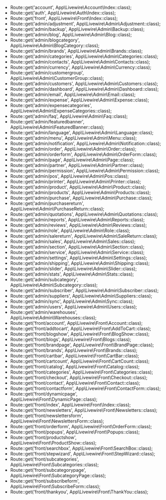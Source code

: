 - Route::get('account', App\Livewire\Account\Index::class);
- Route::get('auth', App\Livewire\Auth\Index::class);
- Route::get('front', App\Livewire\Front\Index::class);
- Route::get('admin/adjustment', App\Livewire\Admin\Adjustment::class);
- Route::get('admin/backup', App\Livewire\Admin\Backup::class);
- Route::get('admin/blog', App\Livewire\Admin\Blog::class);
- Route::get('admin/blogcategory', App\Livewire\Admin\BlogCategory::class);
- Route::get('admin/brands', App\Livewire\Admin\Brands::class);
- Route::get('admin/categories', App\Livewire\Admin\Categories::class);
- Route::get('admin/contacts', App\Livewire\Admin\Contacts::class);
- Route::get('admin/currency', App\Livewire\Admin\Currency::class);
- Route::get('admin/customergroup', App\Livewire\Admin\CustomerGroup::class);
- Route::get('admin/customers', App\Livewire\Admin\Customers::class);
- Route::get('admin/dashboard', App\Livewire\Admin\Dashboard::class);
- Route::get('admin/email', App\Livewire\Admin\Email::class);
- Route::get('admin/expense', App\Livewire\Admin\Expense::class);
- Route::get('admin/expensecategories', App\Livewire\Admin\ExpenseCategories::class);
- Route::get('admin/faq', App\Livewire\Admin\Faq::class);
- Route::get('admin/featuredbanner', App\Livewire\Admin\FeaturedBanner::class);
- Route::get('admin/language', App\Livewire\Admin\Language::class);
- Route::get('admin/menu', App\Livewire\Admin\Menu::class);
- Route::get('admin/notification', App\Livewire\Admin\Notification::class);
- Route::get('admin/order', App\Livewire\Admin\Order::class);
- Route::get('admin/orderform', App\Livewire\Admin\OrderForm::class);
- Route::get('admin/page', App\Livewire\Admin\Page::class);
- Route::get('admin/partner', App\Livewire\Admin\Partner::class);
- Route::get('admin/permission', App\Livewire\Admin\Permission::class);
- Route::get('admin/pos', App\Livewire\Admin\Pos::class);
- Route::get('admin/printer', App\Livewire\Admin\Printer::class);
- Route::get('admin/product', App\Livewire\Admin\Product::class);
- Route::get('admin/products', App\Livewire\Admin\Products::class);
- Route::get('admin/purchase', App\Livewire\Admin\Purchase::class);
- Route::get('admin/purchasereturn', App\Livewire\Admin\PurchaseReturn::class);
- Route::get('admin/quotations', App\Livewire\Admin\Quotations::class);
- Route::get('admin/reports', App\Livewire\Admin\Reports::class);
- Route::get('admin/reviews', App\Livewire\Admin\Reviews::class);
- Route::get('admin/role', App\Livewire\Admin\Role::class);
- Route::get('admin/salereturn', App\Livewire\Admin\SaleReturn::class);
- Route::get('admin/sales', App\Livewire\Admin\Sales::class);
- Route::get('admin/section', App\Livewire\Admin\Section::class);
- Route::get('admin/service', App\Livewire\Admin\Service::class);
- Route::get('admin/settings', App\Livewire\Admin\Settings::class);
- Route::get('admin/shipping', App\Livewire\Admin\Shipping::class);
- Route::get('admin/slider', App\Livewire\Admin\Slider::class);
- Route::get('admin/stats', App\Livewire\Admin\Stats::class);
- Route::get('admin/subcategory', App\Livewire\Admin\Subcategory::class);
- Route::get('admin/subscriber', App\Livewire\Admin\Subscriber::class);
- Route::get('admin/suppliers', App\Livewire\Admin\Suppliers::class);
- Route::get('admin/sync', App\Livewire\Admin\Sync::class);
- Route::get('admin/users', App\Livewire\Admin\Users::class);
- Route::get('admin/warehouses', App\Livewire\Admin\Warehouses::class);
- Route::get('front/account', App\Livewire\Front\Account::class);
- Route::get('front/addtocart', App\Livewire\Front\AddToCart::class);
- Route::get('front/blogshow', App\Livewire\Front\BlogShow::class);
- Route::get('front/blogs', App\Livewire\Front\Blogs::class);
- Route::get('front/brandpage', App\Livewire\Front\BrandPage::class);
- Route::get('front/brands', App\Livewire\Front\Brands::class);
- Route::get('front/cartbar', App\Livewire\Front\CartBar::class);
- Route::get('front/cartcount', App\Livewire\Front\CartCount::class);
- Route::get('front/catalog', App\Livewire\Front\Catalog::class);
- Route::get('front/categories', App\Livewire\Front\Categories::class);
- Route::get('front/checkout', App\Livewire\Front\Checkout::class);
- Route::get('front/contact', App\Livewire\Front\Contact::class);
- Route::get('front/contactform', App\Livewire\Front\ContactForm::class);
- Route::get('front/dynamicpage', App\Livewire\Front\DynamicPage::class);
- Route::get('front/index', App\Livewire\Front\Index::class);
- Route::get('front/newsletters', App\Livewire\Front\Newsletters::class);
- Route::get('front/newslettersform', App\Livewire\Front\NewslettersForm::class);
- Route::get('front/orderform', App\Livewire\Front\OrderForm::class);
- Route::get('front/popups', App\Livewire\Front\Popups::class);
- Route::get('front/productshow', App\Livewire\Front\ProductShow::class);
- Route::get('front/searchbox', App\Livewire\Front\SearchBox::class);
- Route::get('front/stepwizard', App\Livewire\Front\StepWizard::class);
- Route::get('front/subcategories', App\Livewire\Front\Subcategories::class);
- Route::get('front/subcategorypage', App\Livewire\Front\SubcategoryPage::class);
- Route::get('front/subscribeform', App\Livewire\Front\SubscribeForm::class);
- Route::get('front/thankyou', App\Livewire\Front\ThankYou::class);
